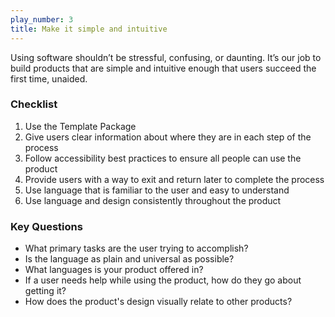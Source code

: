 ```yaml
---
play_number: 3
title: Make it simple and intuitive
---
```


Using software shouldn’t be stressful, confusing, or daunting. It’s our job to build products that are simple and intuitive enough that users succeed the first time, unaided.

### Checklist
1. Use the Template Package
2. Give users clear information about where they are in each step of the process
3. Follow accessibility best practices to ensure all people can use the product
4. Provide users with a way to exit and return later to complete the process
5. Use language that is familiar to the user and easy to understand
6. Use language and design consistently throughout the product

### Key Questions
- What primary tasks are the user trying to accomplish?
- Is the language as plain and universal as possible?
- What languages is your product offered in?
- If a user needs help while using the product, how do they go about getting it?
- How does the product's design visually relate to other products?
